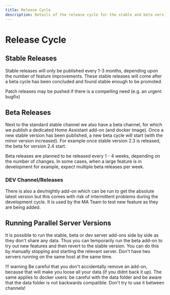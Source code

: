 ```yaml
---
title: Release Cycle
description: Details of the release cycle for the stable and beta versions of the server
---
```


# Release Cycle

## Stable Releases

Stable releases will only be published every 1-3 months, depending upon the number of feature improvements. These stable releases will come after a beta cycle has been concluded and found stable enough to be promoted.

Patch releases may be pushed if there is a compelling need (e.g. an urgent bugfix)

## Beta Releases

Next to the standard stable channel we also have a beta channel, for which we publish a dedicated Home Assistant add-on (and docker image).
Once a new stable version has been published, a new beta cycle will start (with the minor version increased).
For example once stable version 2.3 is released, the beta for version 2.4 start.

Beta releases are planned to be released every 1 - 4 weeks, depending on the number of changes.
In some cases, when a large feature is in development for example, expect multiple beta releases per week.

### DEV Channel/Releases

There is also a dev/nightly add-on which can be run to get the absolute latest version but this comes with risk of intermittent problems during the development cycle. It is used by the MA Team to test new feature as they are being added.

## Running Parallel Server Versions

It is possible to run the stable, beta or dev server add-ons side by side as they don't share any data. Thus you can temporarily run the beta add-on to try out new features and then revert to the stable version. You can do this by manually stopping and starting the relevant server. Don't have two servers running on the same host at the same time.

!!! warning
Be careful that you don't accidentally remove an add-on, because that will make you loose all your data (if you didnt back it up). The same applies to docker users: be careful with the data folder and be aware that the data folder is not backwards compatible. Don't try to use it between channels!
